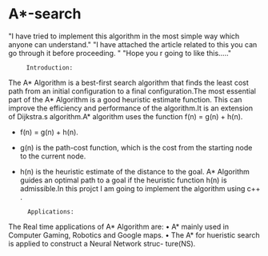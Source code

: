 # A*-search

"I have tried to implement this algorithm in the most simple way which anyone can understand."
"I have attached the article related to this you can go through it before proceeding. "
"Hope you r going to like this....."


         Introduction:

The A* Algorithm is a best-first search algorithm that finds the least cost path
from an initial configuration to a final configuration.The most essential part
of the A* Algorithm is a good heuristic estimate function. This can improve
the efficiency and performance of the algorithm.It is an extension of Dijkstra.s
algorithm.A* algorithm uses the function f(n) = g(n) + h(n).
* f(n) = g(n) + h(n).
* g(n) is the path-cost function, which is the cost from the starting node to
the current node.
* h(n) is the heuristic estimate of the distance to the goal.
A* Algorithm guides an optimal path to a goal if the heuristic function h(n)
is admissible.In this projct I am going to implement the algorithm using c++ .

        Applications:
        
The Real time applications of A* Algorithm are:
• A* mainly used in Computer Gaming, Robotics and Google maps.
• The A* for hueristic search is applied to construct a Neural Network struc-
ture(NS).




